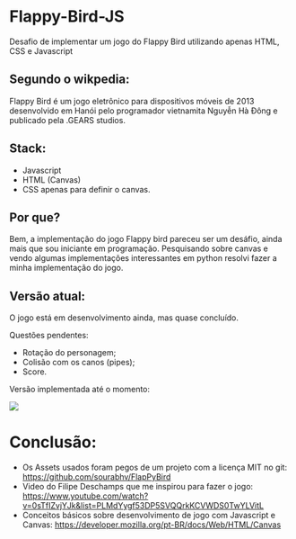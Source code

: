 # Flappy-Bird-JS

Desafio de implementar um jogo do Flappy Bird utilizando apenas HTML, CSS e Javascript

## Segundo o wikpedia:

Flappy Bird é um jogo eletrônico para dispositivos móveis de 2013 desenvolvido em Hanói pelo programador vietnamita Nguyễn Hà Đông e publicado pela .GEARS studios.

## Stack:
* Javascript
* HTML (Canvas)
* CSS apenas para definir o canvas.

## Por que?

Bem, a implementação do jogo Flappy bird pareceu ser um desáfio, ainda mais que sou iniciante em programação. Pesquisando sobre canvas e vendo algumas implementações interessantes em python resolvi fazer a minha implementação do jogo.

## Versão atual:

O jogo está em desenvolvimento ainda, mas quase concluído.

Questões pendentes:
 * Rotação do personagem;
 * Colisão com os canos (pipes);
 * Score.
 
 Versão implementada até o momento: 
 
 ![](Explains/images/FlappyBird-Video.gif)
 
# Conclusão:

* Os Assets usados foram pegos de um projeto com a licença MIT no git: https://github.com/sourabhv/FlapPyBird
* Video do Filipe Deschamps que me inspirou para fazer o jogo: https://www.youtube.com/watch?v=0sTfIZvjYJk&list=PLMdYygf53DP5SVQQrkKCVWDS0TwYLVitL
* Conceitos básicos sobre desenvolvimento de jogo com Javascript e Canvas: https://developer.mozilla.org/pt-BR/docs/Web/HTML/Canvas
